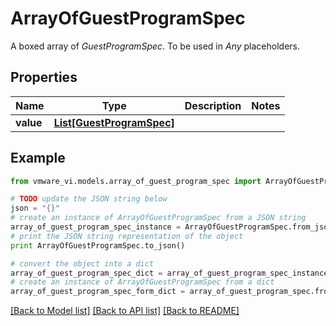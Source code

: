 # ArrayOfGuestProgramSpec

A boxed array of *GuestProgramSpec*. To be used in *Any* placeholders. 

## Properties
Name | Type | Description | Notes
------------ | ------------- | ------------- | -------------
**value** | [**List[GuestProgramSpec]**](GuestProgramSpec.md) |  | 

## Example

```python
from vmware_vi.models.array_of_guest_program_spec import ArrayOfGuestProgramSpec

# TODO update the JSON string below
json = "{}"
# create an instance of ArrayOfGuestProgramSpec from a JSON string
array_of_guest_program_spec_instance = ArrayOfGuestProgramSpec.from_json(json)
# print the JSON string representation of the object
print ArrayOfGuestProgramSpec.to_json()

# convert the object into a dict
array_of_guest_program_spec_dict = array_of_guest_program_spec_instance.to_dict()
# create an instance of ArrayOfGuestProgramSpec from a dict
array_of_guest_program_spec_form_dict = array_of_guest_program_spec.from_dict(array_of_guest_program_spec_dict)
```
[[Back to Model list]](../README.md#documentation-for-models) [[Back to API list]](../README.md#documentation-for-api-endpoints) [[Back to README]](../README.md)


